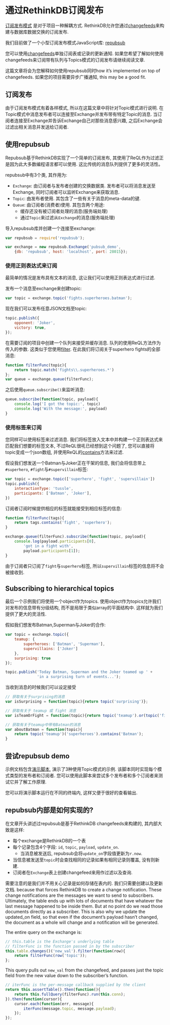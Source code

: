 # 通过RethinkDB订阅发布

[订阅发布模式](https://zh.wikipedia.org/wiki/%E5%8F%91%E5%B8%83/%E8%AE%A2%E9%98%85)
是对于项目一种解耦方式. RethinkDB允许您通过[changefeeds](/docs/2-6)来构建与数据库数据交换的订阅发布.

我们目前做了一个小型订阅发布模式JavaScript库: [repubsub](https://github.com/rethinkdb/example-pubsub/tree/master/javascript)

<div class="infobox ">
您可以使用<a href="/#/Docs/2-6">changefeeds</a>单独订阅表或记录的更新通知.
如果您希望了解如何使用changefeeds来订阅带有队列与Topics模式的订阅发布请继续阅读文章.
</div>

这篇文章将会为您解释如何使用repubsub同时how it’s implemented on top of changefeeds. 
如果您的项目需要异步广播通知, this may be a good fit.

## 订阅发布
由于订阅发布模式有着各样模式, 所以在这篇文章中将针对Topic模式进行说明.
在Topic模式中消息发布者可以连接至Exchange并发布带有特定Topic的消息. 当订阅者连接至Exchange并告诉Exchange自己对那些消息感兴趣,
之后Exchange会过滤出相关消息并发送给订阅者.

## 使用repubsub
Repubsub基于RethinkDB实现了一个简单的订阅发布, 其使用了ReQL作为过滤正是因为此大多数编程语言都可以使用. 
这比传统的消息队列提供了更多的灵活性。

repubsub中有3个类, 其作用为:
* `Exchange`: 由订阅者与发布者创建的交换数据类. 发布者可以将消息发送至Exchange, 同时订阅者可以监听Exchange来获取消息.
* `Topic`: 由发布者使用. 其包含了一些有关于消息的meta-data的键.
* `Queue`: 由订阅者(消费者)使用. 其包含两个用途:
    * 缓存还没有被订阅者处理的消息(服务端处理)
    * 通过`Topic`来过滤从`Exchange`的消息(服务端处理)

导入repubsub库并创建一个连接至exchange:
```javascript
var repubsub = require('repubsub');

var exchange = new repubsub.Exchange('pubsub_demo',
    {db: 'repubsub', host: 'localhost', port: 28015});
```

### 使用正则表达式来订阅
最简单的情况是发布具有文本的消息, 这让我们可以使用正则表达式进行过滤.

发布一个消息至exchange来创建topic:
```javascript
var topic = exchange.topic('fights.superheroes.batman');
```

现在我们可以发布任意JSON文档至topic:
```javascript
topic.publish({
    opponent: 'Joker',
    victory: true,
});
```

在需要订阅的项目中创建一个队列来接受并缓存消息. 队列的使用ReQL方法作为传入的参数.
这类似于您使用[filter](https://www.rethinkdb.com/api/javascript/filter). 
在此我们将订阅关于superhero fights的全部消息:

```javascript
function filterFunc(topic){
    return topic.match('fights\\.superheroes.*')
};
var queue = exchange.queue(filterFunc);
```

之后使用`queue.subscribe()`来监听消息:
```javascript
queue.subscribe(function(topic, payload){
    console.log('I got the topic:', topic)
    console.log('With the message:', payload)
}
```

### 使用标签来订阅
您同样可以使用标签来过滤消息. 我们将标签放入文本中并构建一个正则表达式来匹配我们想要的标签文本,
不过ReQL很吼已经想到这个问题了, 您可以直接将topic变成一个json数组, 并使用ReQL的[contains](https://www.rethinkdb.com/api/javascript/contains)方法来过滤.

假设我们想发送一个Batman与Joker正在干架的信息, 我们会将信息带上`#superhero`, `#fight`与`#supervillain`标签:

```javascript
var topic = exchange.topic(['superhero', 'fight', 'supervillain'])
topic.publish({
    interactionType: 'tussle',
    participants: ['Batman', 'Joker'],
})
```

订阅者订阅时候提供相应的标签就能接受到相应标签的信息:

```javascript
function filterFunc(tags){
    return tags.contains('fight', 'superhero');
}

exchange.queue(filterFunc).subscribe(function(topic, payload){
    console.log(payload.participants[0],
        'got in a fight with',
        payload.participants[1]);
}
```
由于订阅者只订阅了`fight`与`superhero`标签, 所以`supervillain`标签的信息将不会被接收到.

## Subscribing to hierarchical topics
最后一个示例我们将使用一个object作为topics. 
使用object作为topics允许我们对发布的信息带有分级结构, 而不是局限于类似array的平面结构中. 这样就为我们提供了更大的灵活性.

假如我们想发布Batman,Superman与Joker的合作:

```javascript
var topic = exchange.topic({
    teamup: {
        superheroes: ['Batman', 'Superman'],
        supervillains: ['Joker']
    },
    surprising: true
});

topic.publish('Today Batman, Superman and the Joker teamed up ' +
              'in a surprising turn of events...');
```

当收到消息的时候我们可以设定接受

```javascript
// 获取有关于surprising的消息
var isSurprising = function(topic){return topic('surprising')};

// 获取有关于 teamup 或 fight 消息
var isTeamOrFight = function(topic){return topic('teamup').or(topic('fight'))};

// 获取有关于teamup中带有Batman的消息 
var aboutBatman = function(topic){
    return topic('teamup')('superheroes').contains('Batman');
}
```

## 尝试repubsub demo
示例文档包含[演示脚本](https://github.com/rethinkdb/example-pubsub/blob/master/javascript/demo.js'), 演示了3种使用Topic模式的示例. 该脚本同时实现每个模式类型的发布者和订阅者. 您可以使用此脚本来尝试多个发布者和多个订阅者来测试它并了解工作原理.

您可以将演示脚本运行在不同的终端内, 这样又便于很好的查看输出.

## repubsub内部是如何实现的?
在文章开头讲述过repubsub是基于RethinkDB changefeeds来构建的, 其内部大致是这样:
* 每个exchange是RethinkDB的一个表
* 每个记录包含4个字段: `id`, `topic`, `payload`, `update_on`.
    * 当消息被发送后, repubsub会将`update_on`字段值更新为`r.now`.
* 当信息被发送至`topic`时会查找相同的记录如果有相同记录则覆盖, 没有则新建.
* 订阅者在`Exchange`表上创建changefeed来用作过滤以及查询.

需要注意的是我们并不用关心记录是如何存储在表内的. 我们只需要创建以及更新文档.
because that forces RethinkDB to create a change notification. These change notifications are the messages we want to send to subscribers. Ultimately, the table ends up with lots of documents that have whatever the last message happened to be inside them. But at no point do we read those documents directly as a subscriber. This is also why we update the updated_on field, so that even if the document’s payload hasn’t changed, the document as a whole will change and a notification will be generated.

The entire query on the exchange is:

```javascript
// this.table is the Exchange's underlying table
// filterFunc is the function passed in by the subscriber
this.table.changes()('new_val').filter(function(row){
    return filterFunc(row('topic'));
};
```
This query pulls out `new_val` from the changefeed, and passes just the topic field from the new value down to the subscriber’s function.
```javascript
// iterFunc is the per-message callback supplied by the client
return this.assertTable().then(function(){
    return this.fullQuery(filterFunc).run(this.conn);
}).then(function(cursor){
    cursor.each(function(err, message){
        iterFunc(message.topic, message.payload);
    });
});
```
